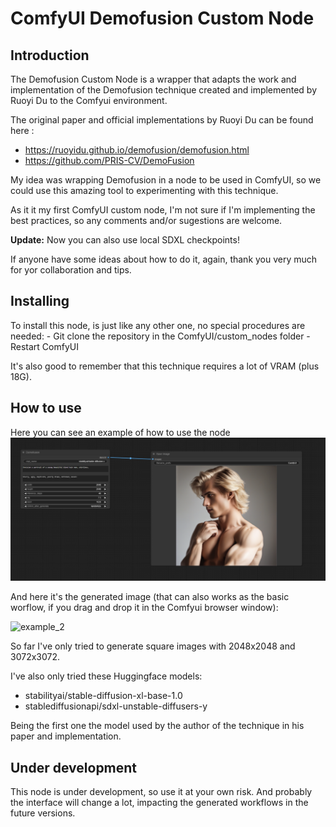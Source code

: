 # ComfyUI Demofusion Custom Node

## Introduction

The Demofusion Custom Node is a wrapper that adapts the work and implementation of the Demofusion technique created and implemented by Ruoyi Du to the Comfyui environment.

The original paper and official implementations by Ruoyi Du can be found here :
- https://ruoyidu.github.io/demofusion/demofusion.html
- https://github.com/PRIS-CV/DemoFusion

My idea was wrapping Demofusion in a node to be used in ComfyUI, so we could use this amazing tool to experimenting with this technique. 

As it it my first ComfyUI custom node, I'm not sure if I'm implementing the best practices, so any comments and/or sugestions are welcome.

**Update:** Now you can also use local SDXL checkpoints! 

If anyone have some ideas about how to do it, again, thank you very much for yor collaboration and tips.

## Installing
To install this node, is just like any other one, no special procedures are needed:
    - Git clone the repository in the ComfyUI/custom_nodes folder
    - Restart ComfyUI

It's also good to remember that this technique requires a lot of VRAM (plus 18G). 

## How to use
Here you can see an example of how to use the node
![example](./images/example.png)

And here it's the generated image (that can also works as the basic worflow, if you drag and drop it in the Comfyui browser window):

![example_2](./images/example2.png)

So far I've only tried to generate square images with 2048x2048 and 3072x3072. 

I've also only tried these Huggingface models:
- stabilityai/stable-diffusion-xl-base-1.0
- stablediffusionapi/sdxl-unstable-diffusers-y

Being the first one the model used by the author of the technique in his paper and implementation.  

## Under development
This node is under development, so use it at your own risk. And probably the interface will change a lot, impacting the generated workflows in the future versions.

